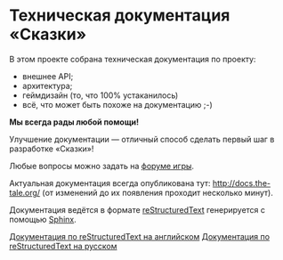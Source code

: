 
# Техническая документация «Сказки»

В этом проекте собрана техническая документация по проекту:

- внешнее API;
- архитектура;
- геймдизайн (то, что 100% устаканилось)
- всё, что может быть похоже на документацию ;-)

**Мы всегда рады любой помощи!**

Улучшение документации — отличный способ сделать первый шаг в разработке «Сказки»!

Любые вопросы можно задать на [форуме игры](http://the-tale.org/forum/subcategories/28).

Актуальная документация всегда опубликована тут: http://docs.the-tale.org/ (от изменений до их появления проходит несколько минут).

Документация ведётся в формате [reStructuredText](https://ru.wikipedia.org/wiki/ReStructuredText) генерируется с помощью [Sphinx](http://www.sphinx-doc.org).

[Документация по reStructuredText на английском](http://docutils.sourceforge.net/docs/user/rst/quickref.html)
[Документация по reStructuredText на русском](https://www.komtet.ru/lib/plangs/python/vvedenie-v-rst-formatirovanie)
